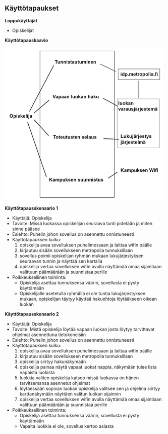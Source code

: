 ## Käyttötapaukset

**Loppukäyttäjät**
- Opiskelijat

**Käyttötapauskaavio**

![error](kaavio01.jpg)

**Käyttötapausskenaario 1**

- Käyttäjä: Opiskelija 
- Tavoite: Missä luokassa opiskelijan seuraava tunti pidetään ja miten sinne pääsee
- Esiehto: Puhelin johon sovellus on asennettu onnistuneesti 
- Käyttötapauksen kulku:
    1. opiskelija avaa sovelluksen puhelimessaan ja laittaa wifin päälle
    2. kirjautuu sisään sovellukseen metropolia tunnuksillaan
    3. sovellus poimii opiskelijan ryhmän mukaan lukujärjestyksen seuraavan tunnin ja näyttää sen kartalla
    4. opiskelija vertaa sovelluksen wifin avulla näyttämää omaa sijaintiaan valittuun päämäärään ja suunnistaa perille
- Poikkeuksellinen toiminta: 
    - Opiskelija asettaa tunnuksensa väärin, sovellusta ei pysty käyttämään
    - Opiskelijalle asetetulla ryhmällä ei ole tuntia lukujärjestyksen mukaan, opiskelijan täytyy käyttää hakuehtoja löytääkseen oikean luokan

**Käyttötapausskenaario 2**
- Käyttäjä: Opiskelija 
- Tavoite: Mistä opiskelija löytää vapaan luokan josta löytyy tarvittavat ohjelmat asennettuna tietokoneisiin
- Esiehto: Puhelin johon sovellus on asennettu onnistuneesti 
- Käyttötapauksen kulku:
    1. opiskelija avaa sovelluksen puhelimessaan ja laittaa wifin päälle
    2. kirjautuu sisään sovellukseen metropolia tunnuksillaan
    3. opiskelija siirtyy hakunäkymään
    4. opiskelija painaa näytä vapaat luokat nappia, näkymään tulee lista vapaista luokista
    5. luokkia valiten opiskelija katsoo missä luokassa on hänen tarvitsemansa asennetut ohjelmat
    6. löytäessään sopivan luokan opiskelija valitsee sen ja ohjelma siirtyy karttanäkymään näyttäen valitun luokan sijainnin
    7. opiskelija vertaa sovelluksen wifin avulla näyttämää omaa sijaintiaan valittuun päämäärään ja suunnistaa perille
- Poikkeuksellinen toiminta: 
    - Opiskelija asettaa tunnuksensa väärin, sovellusta ei pysty käyttämään
    - Vapaita luokkia ei ole, sovellus kertoo asiasta